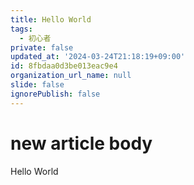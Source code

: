 ```yaml
---
title: Hello World
tags:
  - 初心者
private: false
updated_at: '2024-03-24T21:18:19+09:00'
id: 8fbdaa0d3be013eac9e4
organization_url_name: null
slide: false
ignorePublish: false
---
```

# new article body
Hello World
